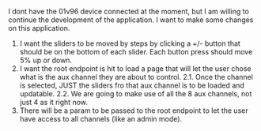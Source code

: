 I dont have the 01v96 device connected at the moment, but I am willing to continue the development of the application.
I want to make some changes on this application.
1. I want the sliders to be moved by steps by clicking a +/- button that should be on the bottom of each slider. Each button press should move 5% up or down.
2. I want the root endpoint is hit to load a page that will let the user chose what is the aux channel they are about to control.
2.1. Once the channel is selected, JUST the sliders fro that aux channel is to be loaded and updatable.
2.2. We are going to make use of all the 8 aux channels, not just 4 as it right now.
3. There will be a param to be passed to the root endpoint to let the user have access to all channels (like an admin mode).